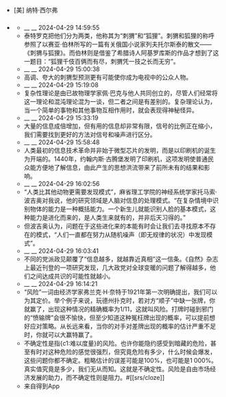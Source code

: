 - [美] 纳特·西尔弗
- ### 
    - __ __ 2024-04-29 14:59:55
    - 泰特罗克把他们分为两类，他称其为“刺猬”和“狐狸”。刺猬和狐狸的称呼参照了以赛亚·伯林所写的一篇有关俄国小说家列夫托尔斯泰的散文——《刺猬与狐狸》。而伯林则是借鉴了希腊诗人阿基罗库斯的作品才想到了这一题目：“狐狸千伎百俩而有尽，刺猬凭一技之长而无穷”。
    - __ __ 2024-04-29 15:00:38
    - 高调、夸大的刺猬型预测更有可能使你成为电视中的公众人物。
    - __ __ 2024-04-29 15:19:08
    - 复杂性理论是由已故物理学家佩·巴克与他人共同创立的，尽管人们经常将这一理论和混沌理论混为一谈，但二者之间是有差别的。复杂理论认为，当一个简单的事物和其他事物互相作用时，就会表现得神秘怪异。
    - __ __ 2024-04-29 15:33:19
    - 大量的信息成倍增加，但有用的信息却非常有限，信号的比例正在缩小，我们需要找到更好的方法对信号和噪声进行区分。
    - __ __ 2024-04-29 15:58:48
    - 人类最初的信息技术革命并非始于微型芯片的发明，而是以印刷机的诞生为开端的。1440年，约翰内斯·古腾堡发明了印刷机，这项发明使普通民众能方便地了解信息，由此产生的思想洪流带来了前所未有的结果和影响。
    - __ __ 2024-04-29 16:02:56
    - “人类比其他动物更需要发现模式”，麻省理工学院的神经系统学家托马索·波吉奥对我说，他的研究领域是人脑对信息的处理模式。“在复杂情境中识别物体的能力是一种概括能力。一个新生儿就能识别人脸的基本模式，这种能力是进化而来的，是人类生来就有的，并非后天习得的。”
    - 但波吉奥认为，问题在于这些进化来的本能有时会让我们去寻找原本不存在的模式，“人们一直都在努力从随机噪声（即无规律的状况）中发现模式”。
    - __ __ 2024-04-29 16:03:41
    - 不同的党派政见颠覆了“信息越多，就越靠近真相”这一信条。《自然》杂志上最近刊登的一项研究发现，几大政党对全球变暖的问题了解得越多，他们之间达成共识的可能性就越小。
    - __ __ 2024-04-29 16:14:21
    - “风险”一词由经济学家弗兰克·H·奈特于1921年第一次明确提出，我们可以为其定价。举个例子来说，玩德州扑克时，若对方“顺子”中缺一张牌，你就赢了，出现这种情况的精确概率为1/11，这就叫风险。打牌时碰到邪门的“愤输牌”会很不愉快，但至少知道这种冤枉牌出现的概率，可以提前想好应对策略。从长远来看，当你的对手对差牌出现的概率的估计严重不足时，你就可以大赢特赢了。
    - 不确定性是指{c1:难以度量}的风险。也许你能隐约感受到暗藏的危险，甚至有时对这种危险的感觉很强烈，但究竟危险有多少，什么时候会爆发，这些问题你都不确定。粗略估计的误差可能是100%，也可能是1 000%。真实值究竟是多少，我们无从而知。这就是不确定性。风险是自由市场经济发展的助力，而不确定性则是阻力。#[[srs/cloze]]
    - 来自得到App
